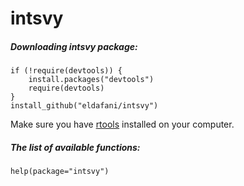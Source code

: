 intsvy
======

<h5> Downloading intsvy package: </h5>

```{Ruby}
if (!require(devtools)) {
    install.packages("devtools")
    require(devtools)
}
install_github("eldafani/intsvy")
```

Make sure you have [rtools](https://cran.r-project.org/bin/windows/Rtools/) installed on your computer.

<h5> The list of available functions: </h5>

```{Ruby}
help(package="intsvy")
```
